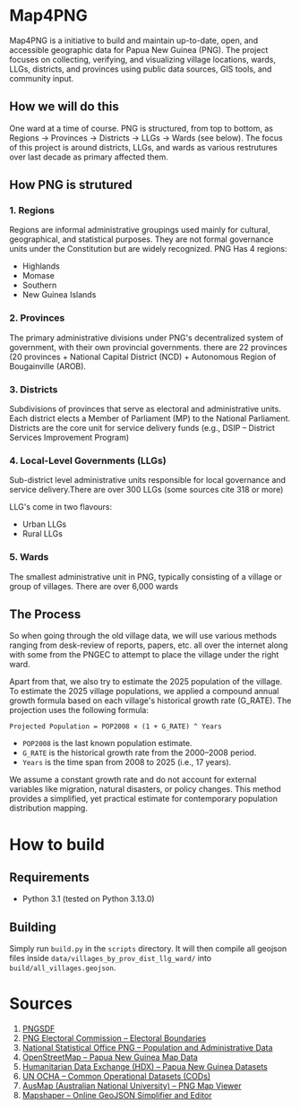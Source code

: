 # Map4PNG
Map4PNG is a initiative to build and maintain up-to-date, open, and accessible geographic data for Papua New Guinea (PNG). The project focuses on collecting, verifying, and visualizing village locations, wards, LLGs, districts, and provinces using public data sources, GIS tools, and community input.

## How we will do this
One ward at a time of course. PNG is structured, from top to bottom, as Regions -> Provinces -> Districts -> LLGs -> Wards (see below). The focus of this project is around districts, LLGs, and wards as various restrutures over last decade as primary affected them.

## How PNG is strutured

### 1. Regions
Regions are informal administrative groupings used mainly for cultural, geographical, and statistical purposes. They are not formal governance units under the Constitution but are widely recognized.
PNG Has 4 regions:
* Highlands
* Momase
* Southern
* New Guinea Islands

### 2. Provinces
The primary administrative divisions under PNG's decentralized system of government, with their own provincial governments. there are 22 provinces (20 provinces + National Capital District (NCD) + Autonomous Region of Bougainville (AROB).

### 3. Districts
Subdivisions of provinces that serve as electoral and administrative units. Each district elects a Member of Parliament (MP) to the National Parliament. Districts are the core unit for service delivery funds (e.g., DSIP – District Services Improvement Program)

### 4. Local-Level Governments (LLGs)
Sub-district level administrative units responsible for local governance and service delivery.There are over 300 LLGs (some sources cite 318 or more)

LLG's come in two flavours:
* Urban LLGs
* Rural LLGs

### 5. Wards
The smallest administrative unit in PNG, typically consisting of a village or group of villages. There are over 6,000 wards

## The Process
So when going through the old village data, we will use various methods ranging from desk-review of reports, papers, etc. all over the internet along with some from the PNGEC to attempt to place the village under the right ward.

Apart from that, we also try to estimate the 2025 population of the village. To estimate the 2025 village populations, we applied a compound annual growth formula based on each village's historical growth rate (G_RATE). The projection uses the following formula:

`Projected Population = POP2008 × (1 + G_RATE) ^ Years`
* `POP2008` is the last known population estimate.
* `G_RATE` is the historical growth rate from the 2000–2008 period.
* `Years` is the time span from 2008 to 2025 (i.e., 17 years).

We assume a constant growth rate and do not account for external variables like migration, natural disasters, or policy changes. This method provides a simplified, yet practical estimate for contemporary population distribution mapping.

# How to build

## Requirements
* Python 3.1 (tested on Python 3.13.0)

## Building
Simply run `build.py` in the `scripts` directory. It will then compile all geojson files inside `data/villages_by_prov_dist_llg_ward/` into `build/all_villages.geojson`.

# Sources
1. [PNGSDF](https://mapping.pngsdf.com/)
2. [PNG Electoral Commission – Electoral Boundaries](https://www.pngec.gov.pg/)
3. [National Statistical Office PNG – Population and Administrative Data](https://www.nso.gov.pg/)
4. [OpenStreetMap – Papua New Guinea Map Data](https://www.openstreetmap.org/)
5. [Humanitarian Data Exchange (HDX) – Papua New Guinea Datasets](https://data.humdata.org/dataset?q=Papua+New+Guinea)
6. [UN OCHA – Common Operational Datasets (CODs)](https://data.humdata.org/organization/ocha-fis)
7. [AusMap (Australian National University) – PNG Map Viewer](https://ausnatuni.maps.arcgis.com/apps/webappviewer/index.html?id=0f8ca2194d604900b8a24832565cff1f)
8. [Mapshaper – Online GeoJSON Simplifier and Editor](https://mapshaper.org/)
